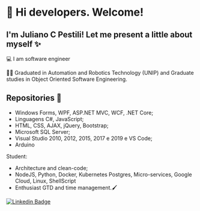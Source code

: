 # 📌 Hi developers. Welcome!

## I'm Juliano C Pestili! Let me present a little about myself ✨

💻 I am software engineer

👨‍🎓 Graduated in Automation and Robotics Technology (UNIP) and Graduate studies in Object Oriented Software Engineering. 

## Repositories 📜 

- Windows Forms, WPF, ASP.NET MVC, WCF, .NET Core;
- Linguagens C#,  JavaScript;
- HTML, CSS, AJAX, jQuery, Bootstrap;
- Microsoft SQL Server;
- Visual Studio 2010, 2012, 2015, 2017 e 2019 e VS Code;
- Arduino

Student:
 - Architecture and clean-code;
 - NodeJS, Python, Docker, Kubernetes Postgres, Micro-services, Google Cloud, Linux, ShellScript
 - Enthusiast GTD and time management.🖌 



[![Linkedin Badge](https://img.shields.io/badge/-LinkedIn-blue?style=flat-square&logo=Linkedin&logoColor=white&link=https://www.linkedin.com/in/julianopestili/?locale=en_US)](https://www.linkedin.com/in/julianopestili/?locale=en_US)
